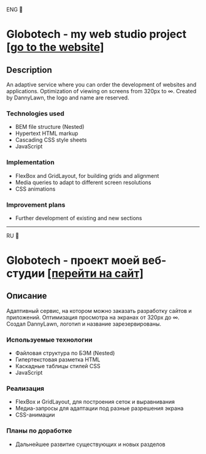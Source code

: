 ENG :statue_of_liberty:    
# Globotech - my web studio project [[go to the website]](https://dannylawn.github.io/globotech/ "Go to the website")

## Description
An adaptive service where you can order the development of websites and applications.
Optimization of viewing on screens from 320px to ∞. Created by DannyLawn, the logo and name are reserved.

### Technologies used
* BEM file structure (Nested)
* Hypertext HTML markup
* Cascading CSS style sheets
* JavaScript

### Implementation
* FlexBox and GridLayout, for building grids and alignment
* Media queries to adapt to different screen resolutions
* CSS animations

### Improvement plans
* Further development of existing and new sections
  
***
    
RU :house_with_garden:        
# Globotech - проект моей веб-студии [[перейти на сайт]](https://dannylawn.github.io/Globotech/ "Go to the website") 

## Описание
Адаптивный сервис, на котором можно заказать разработку сайтов и приложений.
Оптимизация просмотра на экранах от 320px до ∞. Создал DannyLawn, логотип и название зарезервированы.

### Используемые технологии
* Файловая структура по БЭМ (Nested) 
* Гипертекстовая разметка HTML 
* Каскадные таблицы стилей CSS
* JavaScript

### Реализация
* FlexBox и GridLayout, для построения сеток и выравнивания
* Медиа-запросы для адаптации под разные разрешения экрана
* CSS-анимации

### Планы по доработке
* Дальнейшее развитие существующих и новых разделов


